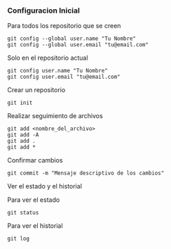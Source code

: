 ### Configuracion Inicial 

Para todos los repositorio que se creen
```shell
git config --global user.name "Tu Nombre"
git config --global user.email "tu@email.com"
```

Solo en el repositorio actual
```shell
git config user.name "Tu Nombre"
git config user.email "tu@email.com"
```


Crear un repositorio

```shell
git init
```

Realizar seguimiento de archivos

```shell
git add <nombre_del_archivo>
git add -A 
git add .
git add *
```

Confirmar cambios
```shell
git commit -m "Mensaje descriptivo de los cambios"
```

Ver el estado y el historial

Para ver el estado
```shell
git status
```

Para ver el historial
```shell
git log
```